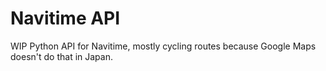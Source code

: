 # Navitime API

WIP Python API for Navitime, mostly cycling routes because Google Maps doesn't do that in Japan.
